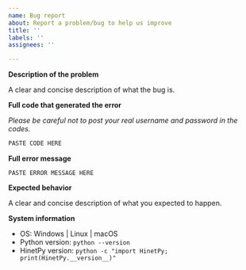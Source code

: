 ```yaml
---
name: Bug report
about: Report a problem/bug to help us improve
title: ''
labels: ''
assignees: ''

---
```


**Description of the problem**

A clear and concise description of what the bug is.

**Full code that generated the error**

*Please be careful not to post your real username and password in the codes.*

```python
PASTE CODE HERE
```

**Full error message**

```
PASTE ERROR MESSAGE HERE
```

**Expected behavior**

A clear and concise description of what you expected to happen.

**System information**

- OS: Windows | Linux | macOS
- Python version: `python --version`
- HinetPy version: `python -c "import HinetPy; print(HinetPy.__version__)"`
